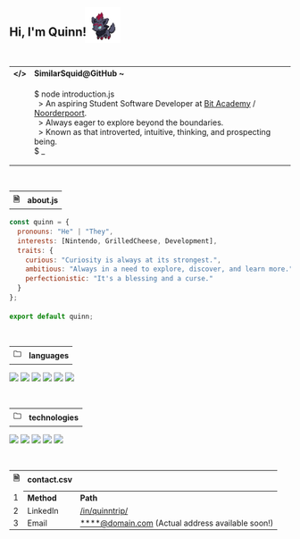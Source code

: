 <h2>
  <span style="position: relative; z-index: 1;">Hi, I'm Quinn!</span>
  <img
       src="assets/zorua.gif"
       width="64"
       style="position: relative; top: .75rem; right: .5rem;">
</h2>

</br>

<table>
  <tr>
    <th>&lt;/&gt;</th>
    <th align="left">SimilarSquid@GitHub ~</th>
  </tr>
  
  <tr>
  </tr>
  
  <tr>
    <td>
    </td>
    <td>
      <p>
        $ node introduction.js</br>
        &nbsp;&nbsp;> An aspiring Student Software Developer at <a href="https://www.linkedin.com/school/bit-academy-nl/">Bit Academy</a> / <a href="https://www.linkedin.com/school/noorderpoort/">Noorderpoort</a>.</br>
        &nbsp;&nbsp;> Always eager to explore beyond the boundaries.</br>
        &nbsp;&nbsp;> Known as that introverted, intuitive, thinking, and prospecting being.</br>
        $ _
      </p>
    </td>
  </tr>
</table>

</br>

<table>
  <tr>
    <th>&#128462;</th>
    <th>about.js</th>
  </tr>
</table>

```javascript
const quinn = {
  pronouns: "He" | "They",
  interests: [Nintendo, GrilledCheese, Development],
  traits: {
    curious: "Curiosity is always at its strongest.",
    ambitious: "Always in a need to explore, discover, and learn more.",
    perfectionistic: "It's a blessing and a curse."
  }
};

export default quinn;
```

</br>

<table>
  <tr>
    <th>&#128448;</th>
    <th>languages</th>
  </tr>
</table>

![](https://img.shields.io/badge/-JavaScript-000?style=for-the-badge&logo=javascript&logoColor=000&labelColor=F7DF1E)
![](https://img.shields.io/badge/-TypeScript-000?style=for-the-badge&logo=typescript&logoColor=FFF&labelColor=3178C6)
![](https://img.shields.io/badge/-PHP-000?style=for-the-badge&logo=php&logoColor=FFF&labelColor=777BB4)
![](https://img.shields.io/badge/-SQL-000?style=for-the-badge&logo=mysql&logoColor=FFF&labelColor=4479A1)
![](https://img.shields.io/badge/-Python-000?style=for-the-badge&logo=python&logoColor=FFF&labelColor=3776AB)
![](https://img.shields.io/badge/-Lua-000?style=for-the-badge&logo=lua&logoColor=FFF&labelColor=2C2D72)

</br>

<table>
  <tr>
    <th>&#128448;</th>
    <th>technologies</th>
  </tr>
</table>

![](https://img.shields.io/badge/-React-000?style=for-the-badge&logo=react&logoColor=FFF&labelColor=61DAFB)
![](https://img.shields.io/badge/-Next.js-000?style=for-the-badge&logo=nextdotjs&logoColor=000&labelColor=FFF)
![](https://img.shields.io/badge/-Node.js-000?style=for-the-badge&logo=nodedotjs&logoColor=FFF&labelColor=339933)
![](https://img.shields.io/badge/-Tailwind-000?style=for-the-badge&logo=tailwindcss&logoColor=FFF&labelColor=06B6D4)
![](https://img.shields.io/badge/-Sass-000?style=for-the-badge&logo=sass&logoColor=FFF&labelColor=CC6699)

</br>

<table>
  <tr>
    <th>&#128462;</th>
    <th>contact.csv</th>
    <th></th>
  </tr>
  
  <tr>
    <td></td>
    <td></td>
    <td></td>
  </tr>
  
  <tr>
    <td>1</td>
    <th align="left">Method</th>
    <th align="left">Path</th>
  </tr>
  
  <tr>
    <td>2</td>
    <td>LinkedIn</td>
    <td><a href="https://www.linkedin.com/in/quinntrip/" target="_blank">/in/quinntrip/</a></td>
  </tr>
  
  <tr>
    <td>3</td>
    <td>Email</td>
    <td><a href="mailto:****@domain.com?subject=GitHub Contact" target="_blank">****@domain.com</a> (Actual address available soon!)</td>
  </tr>
</table>


